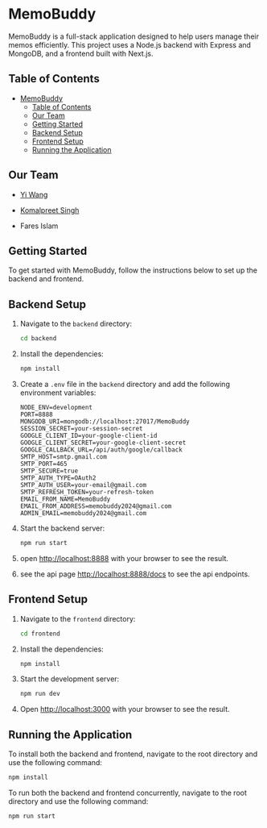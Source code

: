 # MemoBuddy

MemoBuddy is a full-stack application designed to help users manage their memos efficiently. This project uses a Node.js backend with Express and MongoDB, and a frontend built with Next.js.

## Table of Contents

- [MemoBuddy](#memobuddy)
  - [Table of Contents](#table-of-contents)
  - [Our Team](#our-team)
  - [Getting Started](#getting-started)
  - [Backend Setup](#backend-setup)
  - [Frontend Setup](#frontend-setup)
  - [Running the Application](#running-the-application)

## Our Team

- [Yi Wang](https://yiwang.run)
  
- [Komalpreet Singh](https://github.com/Komalpreet05)
  
- Fares Islam
  
## Getting Started

To get started with MemoBuddy, follow the instructions below to set up the backend and frontend.

## Backend Setup

1. Navigate to the `backend` directory:

    ```sh
    cd backend
    ```

2. Install the dependencies:

    ```sh
    npm install
    ```

3. Create a `.env` file in the `backend` directory and add the following environment variables:

    ```env
    NODE_ENV=development
    PORT=8888
    MONGODB_URI=mongodb://localhost:27017/MemoBuddy
    SESSION_SECRET=your-session-secret
    GOOGLE_CLIENT_ID=your-google-client-id
    GOOGLE_CLIENT_SECRET=your-google-client-secret
    GOOGLE_CALLBACK_URL=/api/auth/google/callback
    SMTP_HOST=smtp.gmail.com
    SMTP_PORT=465
    SMTP_SECURE=true
    SMTP_AUTH_TYPE=OAuth2
    SMTP_AUTH_USER=your-email@gmail.com
    SMTP_REFRESH_TOKEN=your-refresh-token
    EMAIL_FROM_NAME=MemoBuddy
    EMAIL_FROM_ADDRESS=memobuddy2024@gmail.com
    ADMIN_EMAIL=memobuddy2024@gmail.com
    ```

4. Start the backend server:

    ```sh
    npm run start
    ```

5. open [http://localhost:8888](http://localhost:8888) with your browser to see the result.
   
6. see the api page [http://localhost:8888/docs](http://localhost:8888/docs) to see the api endpoints.
   
## Frontend Setup

1. Navigate to the `frontend` directory:

    ```sh
    cd frontend
    ```

2. Install the dependencies:

    ```sh
    npm install
    ```

3. Start the development server:

    ```sh
    npm run dev
    ```

4. Open [http://localhost:3000](http://localhost:3000) with your browser to see the result.

## Running the Application

To install both the backend and frontend, navigate to the root directory and use the following command:

```sh
npm install
```

To run both the backend and frontend concurrently, navigate to the root directory and use the following command:

```sh
npm run start
```
